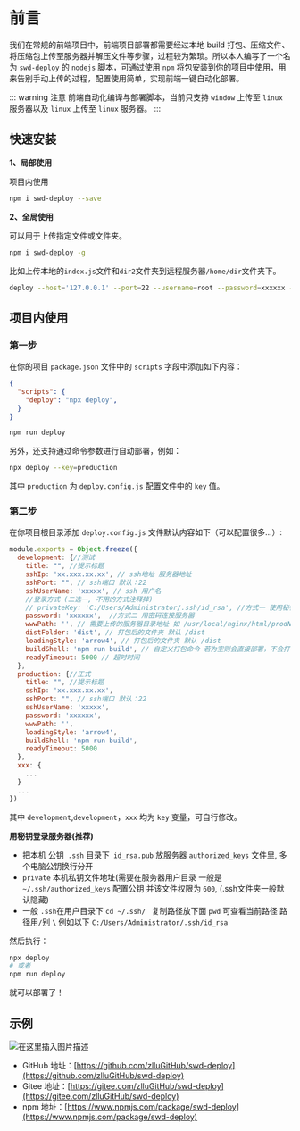 # 前言
我们在常规的前端项目中，前端项目部署都需要经过本地 build 打包、压缩文件、将压缩包上传至服务器并解压文件等步骤，过程较为繁琐。所以本人编写了一个名为 `swd-deploy` 的 `nodejs` 脚本，可通过使用 `npm` 将包安装到你的项目中使用，用来告别手动上传的过程，配置使用简单，实现前端一键自动化部署。

::: warning 注意
前端自动化编译与部署脚本，当前只支持 `window` 上传至 `linux` 服务器以及 `linux` 上传至 `linux` 服务器。
:::

## 快速安装
**1、局部使用**

项目内使用
```bash
npm i swd-deploy --save
```

**2、全局使用**

可以用于上传指定文件或文件夹。
```bash
npm i swd-deploy -g
```
比如上传本地的`index.js`文件和`dir2`文件夹到远程服务器`/home/dir`文件夹下。
```bash
deploy --host='127.0.0.1' --port=22 --username=root --password=xxxxxx --localPath=/dir1/index.js,/dir2 --wwwPath=/home/dir
```

## 项目内使用 

### 第一步
在你的项目 `package.json` 文件中的 `scripts` 字段中添加如下内容：
```json
{
  "scripts": {
    "deploy": "npx deploy",
  }
}
```
```bash
npm run deploy
```
另外，还支持通过命令参数进行自动部署，例如：
```bash
npx deploy --key=production
```
其中 `production` 为 `deploy.config.js` 配置文件中的 `key` 值。


### 第二步
在你项目根目录添加 `deploy.config.js` 文件默认内容如下（可以配置很多...）:
```js
module.exports = Object.freeze({
  development: {//测试
    title: "", //提示标题
    sshIp: 'xx.xxx.xx.xx', // ssh地址 服务器地址
    sshPort: "", // ssh端口 默认：22
    sshUserName: 'xxxxx', // ssh 用户名
    //登录方式 (二选一, 不用的方式注释掉)
    // privateKey: 'C:/Users/Administrator/.ssh/id_rsa', //方式一 使用秘钥登录服务器
    password: 'xxxxxx',  //方式二 用密码连接服务器
    wwwPath: '', // 需要上传的服务器目录地址 如 /usr/local/nginx/html/prodName
    distFolder: 'dist', // 打包后的文件夹 默认 /dist
    loadingStyle: 'arrow4', // 打包后的文件夹 默认 /dist
    buildShell: 'npm run build', // 自定义打包命令 若为空则会直接部署，不会打包
    readyTimeout: 5000 // 超时时间
  },
  production: {//正式
    title: "", //提示标题
    sshIp: 'xx.xxx.xx.xx',
    sshPort: "", // ssh端口 默认：22
    sshUserName: 'xxxxx',
    password: 'xxxxxx',
    wwwPath: '',
    loadingStyle: 'arrow4',
    buildShell: 'npm run build',
    readyTimeout: 5000 
  },
  xxx: {
    ...
  }
  ...
})
```
其中 `development`,`development`，`xxx` 均为 `key` 变量，可自行修改。

**用秘钥登录服务器(推荐)**
* 把本机 公钥` .ssh` 目录下` id_rsa.pub` 放服务器 `authorized_keys` 文件里, 多个电脑公钥换行分开
* `private` 本机私钥文件地址(需要在服务器用户目录 一般是` ~/.ssh/authorized_keys` 配置公钥 并该文件权限为 `600`, (.ssh文件夹一般默认隐藏)
* 一般 `.ssh`在用户目录下  `cd ~/.ssh/ ` 复制路径放下面 `pwd` 可查看当前路径 路径用` / `别 `\` 例如以下 `C:/Users/Administrator/.ssh/id_rsa`

然后执行：
```bash
npx deploy
# 或者
npm run deploy
```
就可以部署了！
## 示例
![在这里插入图片描述](http://zhenglinglu.cn/artical/cli_20240419191642.png)
<!-- ![在这里插入图片描述](https://img-blog.csdnimg.cn/20210301090757518.png?x-oss-process=image/watermark,type_ZmFuZ3poZW5naGVpdGk,shadow_10,text_aHR0cHM6Ly9ibG9nLmNzZG4ubmV0L3dlaXhpbl80MzU4MTQxMQ==,size_16,color_FFFFFF,t_70) -->
- GitHub 地址：[https://github.com/zlluGitHub/swd-deploy](https://github.com/zlluGitHub/swd-deploy)
- Gitee 地址：[https://gitee.com/zlluGitHub/swd-deploy](https://gitee.com/zlluGitHub/swd-deploy)
- npm 地址：[https://www.npmjs.com/package/swd-deploy](https://www.npmjs.com/package/swd-deploy)
